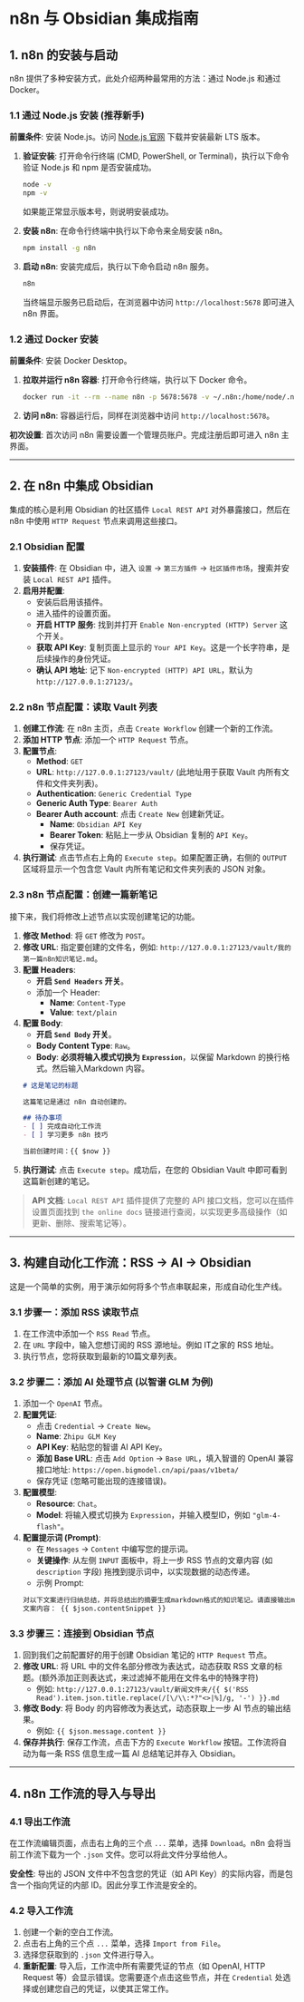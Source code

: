 # n8n 与 Obsidian 集成指南


## 1. n8n 的安装与启动

n8n 提供了多种安装方式，此处介绍两种最常用的方法：通过 Node.js 和通过 Docker。

### 1.1 通过 Node.js 安装 (推荐新手)

**前置条件**: 安装 Node.js。访问 [Node.js 官网](https://nodejs.org/) 下载并安装最新 LTS 版本。

1.  **验证安装**: 打开命令行终端 (CMD, PowerShell, or Terminal)，执行以下命令验证 Node.js 和 npm 是否安装成功。
    ```bash
    node -v
    npm -v
    ```
    如果能正常显示版本号，则说明安装成功。

2.  **安装 n8n**: 在命令行终端中执行以下命令来全局安装 n8n。
    ```bash
    npm install -g n8n
    ```

3.  **启动 n8n**: 安装完成后，执行以下命令启动 n8n 服务。
    ```bash
    n8n
    ```
    当终端显示服务已启动后，在浏览器中访问 `http://localhost:5678` 即可进入 n8n 界面。

### 1.2 通过 Docker 安装

**前置条件**: 安装 Docker Desktop。

1.  **拉取并运行 n8n 容器**: 打开命令行终端，执行以下 Docker 命令。
    ```bash
    docker run -it --rm --name n8n -p 5678:5678 -v ~/.n8n:/home/node/.n8n n8nio/n8n
    ```
2.  **访问 n8n**: 容器运行后，同样在浏览器中访问 `http://localhost:5678`。

**初次设置**: 首次访问 n8n 需要设置一个管理员账户。完成注册后即可进入 n8n 主界面。

---

## 2. 在 n8n 中集成 Obsidian

集成的核心是利用 Obsidian 的社区插件 `Local REST API` 对外暴露接口，然后在 n8n 中使用 `HTTP Request` 节点来调用这些接口。

### 2.1 Obsidian 配置

1.  **安装插件**: 在 Obsidian 中，进入 `设置` -> `第三方插件` -> `社区插件市场`，搜索并安装 `Local REST API` 插件。
2.  **启用并配置**:
    *   安装后启用该插件。
    *   进入插件的设置页面。
    *   **开启 HTTP 服务**: 找到并打开 `Enable Non-encrypted (HTTP) Server` 这个开关。
    *   **获取 API Key**: 复制页面上显示的 `Your API Key`。这是一个长字符串，是后续操作的身份凭证。
    *   **确认 API 地址**: 记下 `Non-encrypted (HTTP) API URL`，默认为 `http://127.0.0.1:27123/`。

### 2.2 n8n 节点配置：读取 Vault 列表

1.  **创建工作流**: 在 n8n 主页，点击 `Create Workflow` 创建一个新的工作流。
2.  **添加 HTTP 节点**: 添加一个 `HTTP Request` 节点。
3.  **配置节点**:
    *   **Method**: `GET`
    *   **URL**: `http://127.0.0.1:27123/vault/` (此地址用于获取 Vault 内所有文件和文件夹列表)。
    *   **Authentication**: `Generic Credential Type`
    *   **Generic Auth Type**: `Bearer Auth`
    *   **Bearer Auth account**: 点击 `Create New` 创建新凭证。
        *   **Name**: `Obsidian API Key`
        *   **Bearer Token**: 粘贴上一步从 Obsidian 复制的 `API Key`。
        *   保存凭证。
4.  **执行测试**: 点击节点右上角的 `Execute step`。如果配置正确，右侧的 `OUTPUT` 区域将显示一个包含您 Vault 内所有笔记和文件夹列表的 JSON 对象。

### 2.3 n8n 节点配置：创建一篇新笔记

接下来，我们将修改上述节点以实现创建笔记的功能。

1.  **修改 Method**: 将 `GET` 修改为 `POST`。
2.  **修改 URL**: 指定要创建的文件名，例如: `http://127.0.0.1:27123/vault/我的第一篇n8n知识笔记.md`。
3.  **配置 Headers**:
    *   **开启 `Send Headers` 开关**。
    *   添加一个 Header:
        *   **Name**: `Content-Type`
        *   **Value**: `text/plain`
4.  **配置 Body**:
    *   **开启 `Send Body` 开关**。
    *   **Body Content Type**: `Raw`。
    *   **Body**: **必须将输入模式切换为 `Expression`**，以保留 Markdown 的换行格式。然后输入Markdown 内容。
    ```markdown
    # 这是笔记的标题

    这篇笔记是通过 n8n 自动创建的。

    ## 待办事项
    - [ ] 完成自动化工作流
    - [ ] 学习更多 n8n 技巧

    当前创建时间：{{ $now }}
    ```
5.  **执行测试**: 点击 `Execute step`。成功后，在您的 Obsidian Vault 中即可看到这篇新创建的笔记。

> **API 文档**: `Local REST API` 插件提供了完整的 API 接口文档，您可以在插件设置页面找到 `the online docs` 链接进行查阅，以实现更多高级操作（如更新、删除、搜索笔记等）。

---

## 3. 构建自动化工作流：RSS -> AI -> Obsidian

这是一个简单的实例，用于演示如何将多个节点串联起来，形成自动化生产线。

### 3.1 步骤一：添加 RSS 读取节点

1.  在工作流中添加一个 `RSS Read` 节点。
2.  在 `URL` 字段中，输入您想订阅的 RSS 源地址。例如 IT之家的 RSS 地址。
3.  执行节点，您将获取到最新的10篇文章列表。

### 3.2 步骤二：添加 AI 处理节点 (以智谱 GLM 为例)

1.  添加一个 `OpenAI` 节点。
2.  **配置凭证**:
    *   点击 `Credential` -> `Create New`。
    *   **Name**: `Zhipu GLM Key`
    *   **API Key**: 粘贴您的智谱 AI API Key。
    *   **添加 Base URL**: 点击 `Add Option` -> `Base URL`，填入智谱的 OpenAI 兼容接口地址: `https://open.bigmodel.cn/api/paas/v1beta/`
    *   保存凭证 (忽略可能出现的连接错误)。
3.  **配置模型**:
    *   **Resource**: `Chat`。
    *   **Model**: 将输入模式切换为 `Expression`，并输入模型ID，例如 `"glm-4-flash"`。
4.  **配置提示词 (Prompt)**:
    *   在 `Messages` -> `Content` 中编写您的提示词。
    *   **关键操作**: 从左侧 `INPUT` 面板中，将上一步 RSS 节点的文章内容 (如 `description` 字段) 拖拽到提示词中，以实现数据的动态传递。
    *   示例 Prompt: 
    ```markdown
    对以下文案进行归纳总结，并将总结出的摘要生成markdown格式的知识笔记。请直接输出markdown格式的文本，不需要放置在markdown代码块中。
	文案内容： {{ $json.contentSnippet }}
    ```

### 3.3 步骤三：连接到 Obsidian 节点

1.  回到我们之前配置好的用于创建 Obsidian 笔记的 `HTTP Request` 节点。
2.  **修改 URL**: 将 URL 中的文件名部分修改为表达式，动态获取 RSS 文章的标题。(额外添加正则表达式，来过滤掉不能用在文件名中的特殊字符)
    *   例如: `http://127.0.0.1:27123/vault/新闻文件夹/{{ $('RSS Read').item.json.title.replace(/[\/\\:*?"<>|%]/g, '-') }}.md`
3.  **修改 Body**: 将 Body 的内容修改为表达式，动态获取上一步 AI 节点的输出结果。
    *   例如: `{{ $json.message.content }}`
4.  **保存并执行**: 保存工作流，点击下方的 `Execute Workflow` 按钮。工作流将自动为每一条 RSS 信息生成一篇 AI 总结笔记并存入 Obsidian。

---

## 4. n8n 工作流的导入与导出

### 4.1 导出工作流

在工作流编辑页面，点击右上角的三个点 `...` 菜单，选择 `Download`。n8n 会将当前工作流下载为一个 `.json` 文件。您可以将此文件分享给他人。

**安全性**: 导出的 JSON 文件中不包含您的凭证（如 API Key）的实际内容，而是包含一个指向凭证的内部 ID。因此分享工作流是安全的。

### 4.2 导入工作流

1.  创建一个新的空白工作流。
2.  点击右上角的三个点 `...` 菜单，选择 `Import from File`。
3.  选择您获取到的 `.json` 文件进行导入。
4.  **重新配置**: 导入后，工作流中所有需要凭证的节点（如 OpenAI, HTTP Request 等）会显示错误。您需要逐个点击这些节点，并在 `Credential` 处选择或创建您自己的凭证，以使其正常工作。